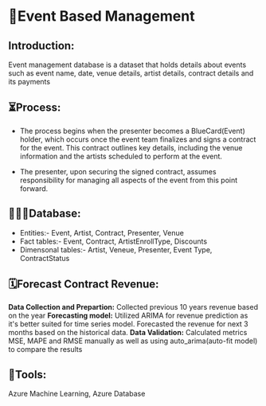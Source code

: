 # 📒Event Based Management
## Introduction:
Event management database is a dataset that holds details about events such as event name, date, venue details, artist details, contract details and its payments

## ⏳Process:
- The process begins when the presenter becomes a BlueCard(Event) holder, which occurs once the event team finalizes and signs a contract for the event. This contract outlines key details, including the venue information and the artists scheduled to perform at the event.
  
- The presenter, upon securing the signed contract, assumes responsibility for managing all aspects of the event from this point forward.

## 👩🏻‍💻Database:
- Entities:- Event, Artist, Contract, Presenter, Venue 
- Fact tables:- Event, Contract, ArtistEnrollType, Discounts 
- Dimensonal tables:- Artist, Veneue, Presenter, Event Type, ContractStatus 


## 🗓️Forecast Contract Revenue: 
**Data Collection and Prepartion:** Collected previous 10 years revenue based on the year 
**Forecasting model:** Utilized ARIMA for revenue prediction as it's better suited for time series model. Forecasted the revenue for next 3 months based on the historical data.
**Data Validation:** Calculated metrics MSE, MAPE and RMSE manually as well as using auto_arima(auto-fit model) to compare the results

## 🧰Tools:
Azure Machine Learning, Azure Database
